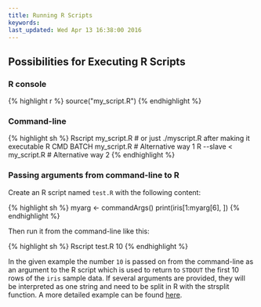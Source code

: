 ```yaml
---
title: Running R Scripts
keywords: 
last_updated: Wed Apr 13 16:38:00 2016
---
```


## Possibilities for Executing R Scripts

### R console

{% highlight r %}
source("my_script.R")
{% endhighlight %}

### Command-line


{% highlight sh %}
Rscript my_script.R # or just ./myscript.R after making it executable
R CMD BATCH my_script.R # Alternative way 1 
R --slave < my_script.R # Alternative way 2
{% endhighlight %}
### Passing arguments from command-line to R

Create an R script named `test.R` with the following content:


{% highlight sh %}
myarg <- commandArgs()
print(iris[1:myarg[6], ])
{% endhighlight %}

Then run it from the command-line like this:

{% highlight sh %}
Rscript test.R 10
{% endhighlight %}

In the given example the number `10` is passed on from the command-line as an argument to the R script which is used to return to `STDOUT` the first 10 rows of the `iris` sample data. If several arguments are provided, they will be interpreted as one string and need to be split in R with the strsplit function. A more detailed example can be found [here](http://manuals.bioinformatics.ucr.edu/home/ht-seq\#TOC-Quality-Reports-of-FASTQ-Files-).

